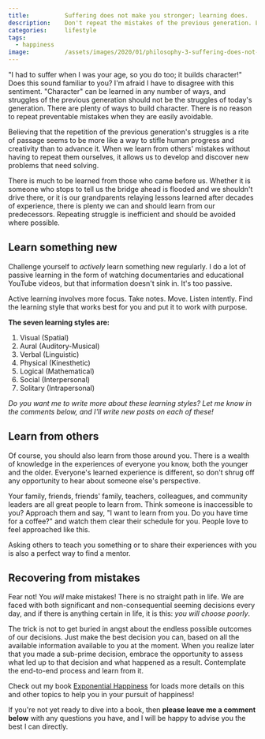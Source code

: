 ```yaml
---
title:			Suffering does not make you stronger; learning does.
description:	Don't repeat the mistakes of the previous generation. Learn from your elders and then use the seven learning styles to actively learn something new.
categories:		lifestyle
tags:
  - happiness
image:			/assets/images/2020/01/philosophy-3-suffering-does-not-make-you-stronger-learning-does.png
---
```



"I had to suffer when I was your age, so you do too; it builds character!" Does this sound familiar to you? I'm afraid I have to disagree with this sentiment. "Character" can be learned in any number of ways, and struggles of the previous generation should not be the struggles of today's generation. There are plenty of ways to build character. There is no reason to repeat preventable mistakes when they are easily avoidable. 

Believing that the repetition of the previous generation's struggles is a rite of passage seems to be more like a way to stifle human progress and creativity than to advance it. When we learn from others' mistakes without having to repeat them ourselves, it allows us to develop and discover new problems that need solving.

There is much to be learned from those who came before us. Whether it is someone who stops to tell us the bridge ahead is flooded and we shouldn't drive there, or it is our grandparents relaying lessons learned after decades of experience, there is plenty we can and should learn from our predecessors. Repeating struggle is inefficient and should be avoided where possible.  

## Learn something new

Challenge yourself to *actively* learn something new regularly. I do a lot of passive learning in the form of watching documentaries and educational YouTube videos, but that information doesn't sink in. It's too passive. 

Active learning involves more focus. Take notes. Move. Listen intently. Find the learning style that works best for you and put it to work with purpose. 

**The seven learning styles are:**
1. Visual (Spatial)
2. Aural (Auditory-Musical)
3. Verbal (Linguistic)
4. Physical (Kinesthetic)
5. Logical (Mathematical)
6. Social (Interpersonal)
7. Solitary (Intrapersonal)

*Do you want me to write more about these learning styles? Let me know in the comments below, and I'll write new posts on each of these!*

## Learn from others

Of course, you should also learn from those around you. There is a wealth of knowledge in the experiences of everyone you know, both the younger and the older. Everyone's learned experience is different, so don't shrug off any opportunity to hear about someone else's perspective. 

Your family, friends, friends' family, teachers, colleagues, and community leaders are all great people to learn from. Think someone is inaccessible to you? Approach them and say, "I want to learn from you. Do you have time for a coffee?" and watch them clear their schedule for you. People love to feel approached like this. 

Asking others to teach you something or to share their experiences with you is also a perfect way to find a mentor. 

## Recovering from mistakes

Fear not! You *will* make mistakes! There is no straight path in life. We are faced with both significant and non-consequential seeming decisions every day, and if there is anything certain in life, it is this: *you will choose poorly*. 

The trick is not to get buried in angst about the endless possible outcomes of our decisions. Just make the best decision you can, based on all the available information available to you at the moment. When you realize later that you made a sub-prime decision, embrace the opportunity to assess what led up to that decision and what happened as a result. Contemplate the end-to-end process and learn from it. 

Check out my book [Exponential Happiness](/book/) for loads more details on this and other topics to help you in your pursuit of happiness! 

If you're not yet ready to dive into a book, then **please leave me a comment below** with any questions you have, and I will be happy to advise you the best I can directly.